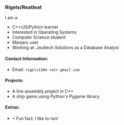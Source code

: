 ### Rigels/Reatleat

I am a:
- C++/JS/Python learner
- Interested in Operating Systems
- Computer Science student
- Manjaro user
- Working at: Joultech Solutions as a Database Analyst


#### Contact Information:
- Email: `rigels1304 <at> gmail.com`

#### Projects:

- A line assembly project in C++
- A ship game using Python's Pygame library.

#### Extras:

- ⚡ Fun fact: I like to run!
